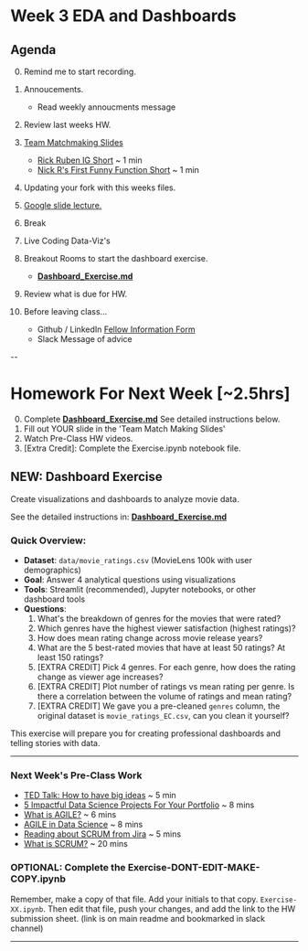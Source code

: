 # Week 3 EDA and Dashboards


## Agenda
0. Remind me to start recording.
0. Annoucements.
	* Read weekly annoucments message
0. Review last weeks HW.
1. [Team Matchmaking Slides](https://docs.google.com/presentation/d/1E0vG_1QVvn4Ahg1rIGoh4DSZGLprPz2MdKIT0xUUyZg/edit)
   * [Rick Ruben IG Short](https://www.instagram.com/screenwritinginla/reel/C0Qe8vMOGHH/) ~ 1 min
   * [Nick R's First Funny Function Short](https://www.youtube.com/shorts/FXiLOfout3Y) ~ 1 min

0. Updating your fork with this weeks files. 
0. [Google slide lecture.](https://docs.google.com/presentation/d/1ppQ9qWHeZgN7Zxxah15NwscZIEWsuoW2JEbyul3cDmM/edit?slide=id.g343889e08ee_0_1271#slide=id.g343889e08ee_0_1271)
0. Break
1. Live Coding Data-Viz's
2. Breakout Rooms to start the dashboard exercise.
    * **[Dashboard_Exercise.md](Dashboard_Exercise.md)**
4. Review what is due for HW.
5. Before leaving class...
	* Github / LinkedIn [Fellow Information Form](https://forms.gle/WVDjDFvEqciYTfwC7)
    * Slack Message of advice 


-- 

# Homework For Next Week [~2.5hrs]
0. Complete **[Dashboard_Exercise.md](Dashboard_Exercise.md)**  See detailed instructions below. 
1. Fill out YOUR slide in the 'Team Match Making Slides'
2. Watch Pre-Class HW videos.
3. [Extra Credit]: Complete the Exercise.ipynb notebook file.

## NEW: Dashboard Exercise
Create visualizations and dashboards to analyze movie data.

See the detailed instructions in: **[Dashboard_Exercise.md](Dashboard_Exercise.md)**

### Quick Overview:
- **Dataset**: `data/movie_ratings.csv` (MovieLens 100k with user demographics)
- **Goal**: Answer 4 analytical questions using visualizations
- **Tools**: Streamlit (recommended), Jupyter notebooks, or other dashboard tools
- **Questions**:
  1) What's the breakdown of genres for the movies that were rated?
  2) Which genres have the highest viewer satisfaction (highest ratings)? 
  3) How does mean rating change across movie release years?
  4) What are the 5 best-rated movies that have at least 50 ratings? At least 150 ratings?
  5) [EXTRA CREDIT] Pick 4 genres. For each genre, how does the rating change as viewer age increases?
  6) [EXTRA CREDIT] Plot number of ratings vs mean rating per genre. Is there a correlation between the volume of ratings and mean rating?
  7) [EXTRA CREDIT] We gave you a pre-cleaned `genres` column, the original dataset is `movie_ratings_EC.csv`, can you clean it yourself?

This exercise will prepare you for creating professional dashboards and telling stories with data.

---

### Next Week's Pre-Class Work
* [TED Talk: How to have big ideas](https://www.youtube.com/watch?v=mtn31hh6kU4&ab_channel=TEDArchive) ~ 5 min
* [5 Impactful Data Science Projects For Your Portfolio](https://www.youtube.com/watch?v=QMP858aZcow&ab_channel=KenJee) ~ 8 mins
* [What is AGILE?](https://www.youtube.com/watch?v=8eVXTyIZ1Hs&ab_channel=Simplilearn) ~ 6 mins
* [AGILE in Data Science](https://www.youtube.com/watch?v=qI73C05mf3U&ab_channel=TheAgileScrumChannel) ~ 8 mins
* [Reading about SCRUM from Jira](https://www.atlassian.com/agile/project-management/project-management-intro) ~ 5 mins
* [What is SCRUM?](https://www.youtube.com/watch?v=SWDhGSZNF9M) ~ 20 mins

### OPTIONAL: Complete the Exercise-DONT-EDIT-MAKE-COPY.ipynb
Remember, make a copy of that file.  Add your initials to that copy. `Exercise-XX.ipynb`. Then edit that file, push your changes, and add the link to the HW submission sheet. (link is on main readme and bookmarked in slack channel)

--- 
